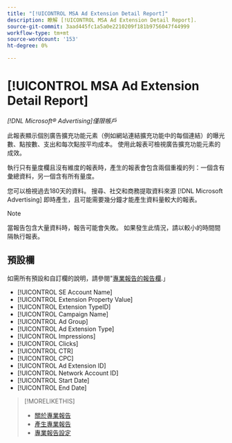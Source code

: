 ```yaml
---
title: "[!UICONTROL MSA Ad Extension Detail Report]"
description: 瞭解 [!UICONTROL MSA Ad Extension Detail Report].
source-git-commit: 3aad445fc1a5a0e2210209f181b9756047f44999
workflow-type: tm+mt
source-wordcount: '153'
ht-degree: 0%

---
```


# [!UICONTROL MSA Ad Extension Detail Report]

*[!DNL Microsoft® Advertising]僅限帳戶*

此報表顯示個別廣告擴充功能元素（例如網站連結擴充功能中的每個連結）的曝光數、點按數、支出和每次點按平均成本。 使用此報表可檢視廣告擴充功能元素的成效。

執行只有量度欄且沒有維度的報表時，產生的報表會包含兩個重複的列：一個含有彙總資料，另一個含有所有量度。<!-- all metrics? -->

您可以檢視過去180天的資料。 搜尋、社交和商務提取資料來源 [!DNL Microsoft Advertising] 即時產生，且可能需要幾分鐘才能產生資料量較大的報表。

>[!NOTE]
>
>當報告包含大量資料時，報告可能會失敗。 如果發生此情況，請以較小的時間間隔執行報表。

## 預設欄

如需所有預設和自訂欄的說明，請參閱&quot;[專業報告的報告欄](specialty-report-columns.md).」

* [!UICONTROL SE Account Name]
* [!UICONTROL Extension Property Value]
* [!UICONTROL Extension TypeID]
* [!UICONTROL Campaign Name]
* [!UICONTROL Ad Group]
* [!UICONTROL Ad Extension Type]
* [!UICONTROL Impressions]
* [!UICONTROL Clicks]
* [!UICONTROL CTR]
* [!UICONTROL CPC]
* [!UICONTROL Ad Extension ID]
* [!UICONTROL Network Account ID]
* [!UICONTROL Start Date]
* [!UICONTROL End Date]

>[!MORELIKETHIS]
>
>* [關於專業報告](specialty-report-about.md)
>* [產生專業報告](specialty-report-generate.md)
>* [專業報告設定](specialty-report-settings.md)
